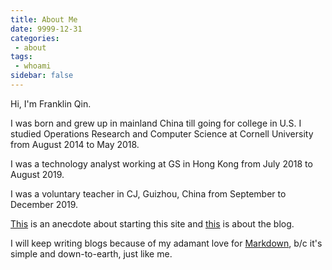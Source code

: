 ```yaml
---
title: About Me
date: 9999-12-31
categories:
 - about
tags:
 - whoami
sidebar: false
---
```


Hi, I'm Franklin Qin.

<!-- more -->

I was born and grew up in mainland China till going for college in U.S. I studied Operations Research and Computer Science at Cornell University from August 2014 to May 2018.

I was a technology analyst working at GS in Hong Kong from July 2018 to August 2019.

I was a voluntary teacher in CJ, Guizhou, China from September to December 2019.

[This](youth) is an anecdote about starting this site and [this](about_this_blog) is about the blog.

I will keep writing blogs because of my adamant love for [Markdown](https://daringfireball.net/projects/markdown/syntax), b/c it's simple and down-to-earth, just like me.
